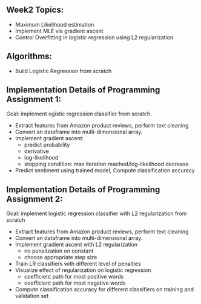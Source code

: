 ## Week2 Topics:
* Maximum Likelihood estimation
* Implement MLE via gradient ascent
* Control Overfitting in logistic regression using L2 regularization

## Algorithms: 
* Build Logistic Regression from scratch

## Implementation Details of Programming Assignment 1:
Goal: implement ogistic regression classifier from scratch.

 * Extract features from Amazon product reviews, perform text cleaning
 * Convert an dataframe into multi-dimensional array.
 * Implement gradient ascent:
   - predict probability
   - derivative 
   - log-likelihood
   - stopping condition: max iteration reached/log-likelihood decrease
 * Predict sentiment using trained model, Compute classification accuracy
 
 ## Implementation Details of Programming Assignment 2:
 Goal: implement logistic regression classifier with L2 regularization from scratch
 
 * Extract features from Amazon product reviews, perform text cleaning
 * Convert an dataframe into multi-dimensional array.
 * Implement gradient ascent with L2 regularization
   - no penalization on constant
   - choose appropriate step size
 * Train LR classifiers with different level of penalties
 * Visualize effect of regularization on logistic regression
   - coefficient path for most positive words 
   - coefficient path for most negative words
 * Compute classification accuracy for different classifiers on training and validation set
 
